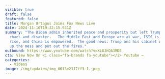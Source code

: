 ```yaml
---
visible: true
draft: false
featured: false
title: Morgan Ortagus Joins Fox News Live
date: 2024-11-10T19:32:15.931Z
summary: "The Biden admin inherited peace and prosperity but left Trump with
  chaos and disaster.   The Middle East and Europe are at war, ISIS is on the
  rise, and China is empowered.  The good news: Trump and his cabinet will clean
  up the mess and put out the fires."
outbound: https://www.youtube.com/watch?v=XLOJHQA3MDE
cta: View Now On <i class="fa-brands fa-youtube"></i> Youtube →
categories:
  - Videos
image: /img/updates/img_6613e2117ff3-1.jpeg
---
```


